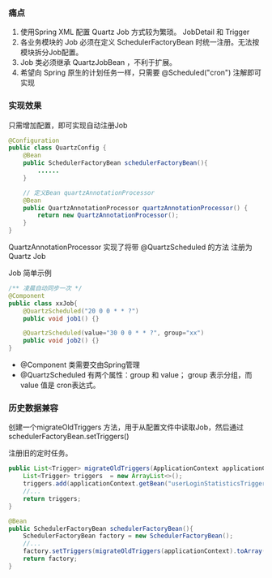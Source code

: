 ### 痛点

1. 使用Spring XML 配置 Quartz Job 方式较为繁琐。 JobDetail 和 Trigger
2. 各业务模块的 Job 必须在定义 SchedulerFactoryBean 时统一注册。无法按模块拆分Job配置。
3. Job 类必须继承 QuartzJobBean ，不利于扩展。
4. 希望向 Spring 原生的计划任务一样，只需要 @Scheduled("cron") 注解即可实现

### 实现效果

只需增加配置，即可实现自动注册Job

```java
@Configuration
public class QuartzConfig {
	@Bean
    public SchedulerFactoryBean schedulerFactoryBean(){
        ......
    }

    // 定义Bean quartzAnnotationProcessor 
    @Bean
    public QuartzAnnotationProcessor quartzAnnotationProcessor() {
        return new QuartzAnnotationProcessor();
    }
}
```

QuartzAnnotationProcessor 实现了将带 @QuartzScheduled 的方法 注册为Quartz Job

Job 简单示例

```java
/** 凌晨自动同步一次 */
@Component
public class xxJob{
    @QuartzScheduled("20 0 0 * * ?")
    public void job1() {}

    @QuartzScheduled(value="30 0 0 * * ?", group="xx")
    public void job2() {}
}
```

- @Component 类需要交由Spring管理
- @QuartzScheduled 有两个属性：group 和 value； group 表示分组，而 value 值是 cron表达式。



### 历史数据兼容

创建一个migrateOldTriggers 方法，用于从配置文件中读取Job，然后通过schedulerFactoryBean.setTriggers()

注册旧的定时任务。

```java
public List<Trigger> migrateOldTriggers(ApplicationContext applicationContext){
    List<Trigger> triggers  = new ArrayList<>();
	triggers.add(applicationContext.getBean("userLoginStatisticsTrigger",Trigger.class));
    //...
    return triggers;
}

@Bean
public SchedulerFactoryBean schedulerFactoryBean(){
    SchedulerFactoryBean factory = new SchedulerFactoryBean();
    //...
    factory.setTriggers(migrateOldTriggers(applicationContext).toArray(new Trigger[0]));
    return factory;
}
    
```